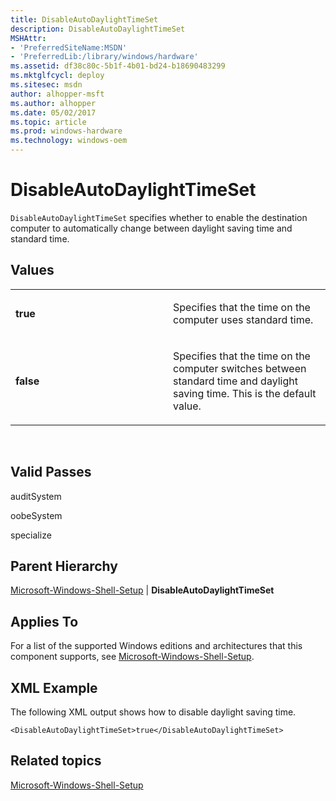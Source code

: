 ```yaml
---
title: DisableAutoDaylightTimeSet
description: DisableAutoDaylightTimeSet
MSHAttr:
- 'PreferredSiteName:MSDN'
- 'PreferredLib:/library/windows/hardware'
ms.assetid: df38c80c-5b1f-4b01-bd24-b18690483299
ms.mktglfcycl: deploy
ms.sitesec: msdn
author: alhopper-msft
ms.author: alhopper
ms.date: 05/02/2017
ms.topic: article
ms.prod: windows-hardware
ms.technology: windows-oem
---
```


# DisableAutoDaylightTimeSet


`DisableAutoDaylightTimeSet` specifies whether to enable the destination computer to automatically change between daylight saving time and standard time.

## Values


<table>
<colgroup>
<col width="50%" />
<col width="50%" />
</colgroup>
<tbody>
<tr class="odd">
<td><p><strong>true</strong></p></td>
<td><p>Specifies that the time on the computer uses standard time.</p></td>
</tr>
<tr class="even">
<td><p><strong>false</strong></p></td>
<td><p>Specifies that the time on the computer switches between standard time and daylight saving time. This is the default value.</p></td>
</tr>
</tbody>
</table>

 

## Valid Passes


auditSystem

oobeSystem

specialize

## Parent Hierarchy


[Microsoft-Windows-Shell-Setup](microsoft-windows-shell-setup.md) | **DisableAutoDaylightTimeSet**

## Applies To


For a list of the supported Windows editions and architectures that this component supports, see [Microsoft-Windows-Shell-Setup](microsoft-windows-shell-setup.md).

## XML Example


The following XML output shows how to disable daylight saving time.

```
<DisableAutoDaylightTimeSet>true</DisableAutoDaylightTimeSet>
```

## Related topics


[Microsoft-Windows-Shell-Setup](microsoft-windows-shell-setup.md)

 

 







